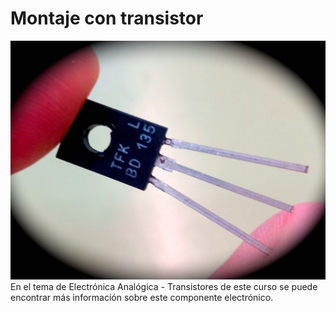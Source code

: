 
# Montaje con transistor

![](img/transistor-real.jpg)
En el tema de Electrónica Analógica - Transistores de este curso se puede encontrar más información sobre este componente electrónico.



